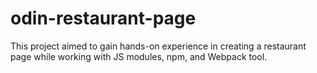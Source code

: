 # odin-restaurant-page

This project aimed to gain hands-on experience in creating a restaurant page while working with JS modules, npm, and Webpack tool.
